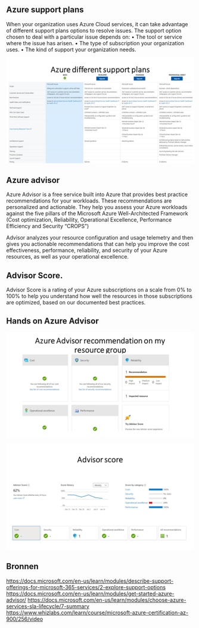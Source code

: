 ## Azure support plans
When your organization uses Azure Cloud services, it can take advantage of different support plans options to resolve issues. The support option chosen to deal with a particular issue depends on:
•	The tool or service where the issue has arisen.
•	The type of subscription your organization uses.
•	The kind of support your organization needs.


![Azure-diff-support-plans]( https://github.com/techgrounds/cloud-6-repo-AzizaAdam/blob/main/00_includes/AZ25/Azure%20support%20plans.jpg)

## Azure advisor
Azure Advisor is a free service built into Azure that provides best practice recommendations for your workloads. These recommendations are personalized and actionable. They help you assess your Azure workloads against the five pillars of the Microsoft Azure Well-Architected Framework (Cost optimization, Reliability, Operational Excellence, Performance Efficiency and Security “CROPS”)

Advisor analyzes your resource configuration and usage telemetry and then gives you actionable recommendations that can help you improve the cost effectiveness, performance, reliability, and security of your Azure resources, as well as your operational excellence.
## Advisor Score.
Advisor Score is a rating of your Azure subscriptions on a scale from 0% to 100% to help you understand how well the resources in those subscriptions are optimized, based on our documented best practices. 

## Hands on Azure Advisor

![My-azure-advisor]( https://github.com/techgrounds/cloud-6-repo-AzizaAdam/blob/main/00_includes/AZ25/AZ25%20my%20azure%20advisor.jpg)  

![My-advisor-score]( https://github.com/techgrounds/cloud-6-repo-AzizaAdam/blob/main/00_includes/AZ25/my%20azure%20advisor%20score.jpg)  



## Bronnen
https://docs.microsoft.com/en-us/learn/modules/describe-support-offerings-for-microsoft-365-services/2-explore-support-options
https://docs.microsoft.com/en-us/learn/modules/get-started-azure-advisor/
https://docs.microsoft.com/en-us/learn/modules/choose-azure-services-sla-lifecycle/7-summary
https://www.whizlabs.com/learn/course/microsoft-azure-certification-az-900/256/video


